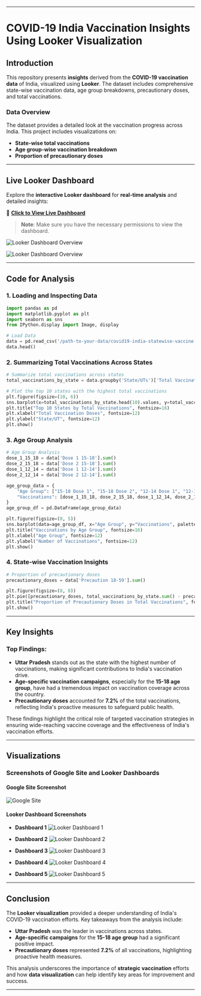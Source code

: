
---

# **COVID-19 India Vaccination Insights Using Looker Visualization**

## **Introduction**
This repository presents **insights** derived from the **COVID-19 vaccination data** of India, visualized using **Looker**. The dataset includes comprehensive state-wise vaccination data, age group breakdowns, precautionary doses, and total vaccinations.

### **Data Overview**
The dataset provides a detailed look at the vaccination progress across India. This project includes visualizations on:
- **State-wise total vaccinations**
- **Age group-wise vaccination breakdown**
- **Proportion of precautionary doses**

---

## **Live Looker Dashboard**
Explore the **interactive Looker dashboard** for **real-time analysis** and detailed insights:

🔗 **[Click to View Live Dashboard]([https://your-looker-dashboard-link.com](https://lookerstudio.google.com/reporting/1a950f3f-a56e-424a-bd1c-3ef0c512130b))**

> **Note**: Make sure you have the necessary permissions to view the dashboard.

![Looker Dashboard Overview](https://raw.githubusercontent.com/RitzyKingS/Worldwide-COVID-19-Analysis/tree/main/images/google_site_screenshot.png) 

![Looker Dashboard Overview](https://raw.githubusercontent.com/RitzyKingS/Worldwide-COVID-19-Analysis/blob/main/images/google_site_screenshot.png) 

---

## **Code for Analysis**

### **1. Loading and Inspecting Data**

```python
import pandas as pd
import matplotlib.pyplot as plt
import seaborn as sns
from IPython.display import Image, display

# Load Data
data = pd.read_csv('/path-to-your-data/covid19-india-statewise-vaccine-data/COVID-19 India Statewise Vaccine Data.csv')
data.head()
```

### **2. Summarizing Total Vaccinations Across States**

```python
# Summarize total vaccinations across states
total_vaccinations_by_state = data.groupby('State/UTs')['Total Vaccination Doses'].sum().sort_values(ascending=False)

# Plot the top 10 states with the highest total vaccinations
plt.figure(figsize=(10, 6))
sns.barplot(x=total_vaccinations_by_state.head(10).values, y=total_vaccinations_by_state.head(10).index, palette="viridis")
plt.title("Top 10 States by Total Vaccinations", fontsize=16)
plt.xlabel("Total Vaccination Doses", fontsize=12)
plt.ylabel("State/UT", fontsize=12)
plt.show()
```

### **3. Age Group Analysis**

```python
# Age Group Analysis
dose_1_15_18 = data['Dose 1 15-18'].sum()
dose_2_15_18 = data['Dose 2 15-18'].sum()
dose_1_12_14 = data['Dose 1 12-14'].sum()
dose_2_12_14 = data['Dose 2 12-14'].sum()

age_group_data = {
    "Age Group": ["15-18 Dose 1", "15-18 Dose 2", "12-14 Dose 1", "12-14 Dose 2"],
    "Vaccinations": [dose_1_15_18, dose_2_15_18, dose_1_12_14, dose_2_12_14]
}
age_group_df = pd.DataFrame(age_group_data)

plt.figure(figsize=(8, 5))
sns.barplot(data=age_group_df, x="Age Group", y="Vaccinations", palette="coolwarm")
plt.title("Vaccinations by Age Group", fontsize=16)
plt.xlabel("Age Group", fontsize=12)
plt.ylabel("Number of Vaccinations", fontsize=12)
plt.show()
```

### **4. State-wise Vaccination Insights**

```python
# Proportion of precautionary doses
precautionary_doses = data['Precaution 18-59'].sum()

plt.figure(figsize=(8, 8))
plt.pie([precautionary_doses, total_vaccinations_by_state.sum() - precautionary_doses], labels=["Precaution Doses", "Others"], autopct="%1.1f%%", colors=["#ff9999","#66b3ff"])
plt.title("Proportion of Precautionary Doses in Total Vaccinations", fontsize=16)
plt.show()
```

---

## **Key Insights**

### **Top Findings:**
- **Uttar Pradesh** stands out as the state with the highest number of vaccinations, making significant contributions to India's vaccination drive.
- **Age-specific vaccination campaigns**, especially for the **15-18 age group**, have had a tremendous impact on vaccination coverage across the country.
- **Precautionary doses** accounted for **7.2%** of the total vaccinations, reflecting India's proactive measures to safeguard public health.

These findings highlight the critical role of targeted vaccination strategies in ensuring wide-reaching vaccine coverage and the effectiveness of India's vaccination efforts.

---

## **Visualizations**

### **Screenshots of Google Site and Looker Dashboards**

#### **Google Site Screenshot**
![Google Site](https://raw.githubusercontent.com/RitzyKingS/Worldwide-COVID-19-Analysis/tree/main/images/google_site_screenshot.png)

#### **Looker Dashboard Screenshots**

- **Dashboard 1**
  ![Looker Dashboard 1](https://raw.githubusercontent.com/RitzyKingS/Worldwide-COVID-19-Analysis/tree/main/images/looker-dashboard_1.png)

- **Dashboard 2**
  ![Looker Dashboard 2](https://raw.githubusercontent.com/RitzyKingS/Worldwide-COVID-19-Analysis/tree/main/images/looker-dashboard_2.png)

- **Dashboard 3**
  ![Looker Dashboard 3](https://raw.githubusercontent.com/RitzyKingS/Worldwide-COVID-19-Analysis/tree/main/images/looker-dashboard_3.png)

- **Dashboard 4**
  ![Looker Dashboard 4](https://raw.githubusercontent.com/RitzyKingS/Worldwide-COVID-19-Analysis/tree/main/images/looker-dashboard_4.png)

- **Dashboard 5**
  ![Looker Dashboard 5](https://raw.githubusercontent.com/RitzyKingS/Worldwide-COVID-19-Analysis/tree/main/images/looker-dashboard_5.png)

---

## **Conclusion**

The **Looker visualization** provided a deeper understanding of India's COVID-19 vaccination efforts. Key takeaways from the analysis include:

- **Uttar Pradesh** was the leader in vaccinations across states.
- **Age-specific campaigns** for the **15-18 age group** had a significant positive impact.
- **Precautionary doses** represented **7.2%** of all vaccinations, highlighting proactive health measures.

This analysis underscores the importance of **strategic vaccination** efforts and how **data visualization** can help identify key areas for improvement and success.

---
